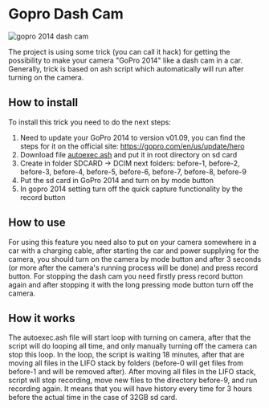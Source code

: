 # Gopro Dash Cam
![gopro 2014 dash cam](https://denmacundefined.pp.ua/assets/img/portfolio/fullsize/4.jpg)

The project is using some trick (you can call it hack) for getting the possibility to make your camera "GoPro 2014" like a dash cam in a car. Generally, trick is based on ash script which automatically will run after turning on the camera.

## How to install
To install this trick you need to do the next steps:
1. Need to update your GoPro 2014 to version v01.09, you can find the steps for it on the official site: https://gopro.com/en/us/update/hero
2. Download file [autoexec.ash](autoexec.ash) and put it in root directory on sd card
3. Create in folder SDCARD -> DCIM next folders: before-1, before-2, before-3, before-4, before-5, before-6, before-7, before-8, before-9
4. Put the sd card in GoPro 2014 and turn on by mode button
5. In gopro 2014 setting turn off the quick capture functionality by the record button

## How to use
For using this feature you need also to put on your camera somewhere in a car with a charging cable, after starting the car and power supplying for the camera, you should turn on the camera by mode button and after 3 seconds (or more after the camera's running process will be done) and press record button. For stopping the dash cam you need firstly press record button again and after stopping it with the long pressing mode button turn off the camera.

## How it works
The autoexec.ash file will start loop with turning on camera, after that the script will do looping all time, and only manually turning off the camera can stop this loop.
In the loop, the script is waiting 18 minutes, after that are moving all files in the LIFO stack by folders (before-0 will get files from before-1 and will be removed after). After moving all files in the LIFO stack, script will stop recording, move new files to the directory before-9, and run recording again. It means that you will have history every time for 3 hours before the actual time in the case of 32GB sd card.
